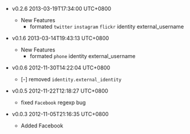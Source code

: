 * v0.2.6 2013-03-19T17:34:00 UTC+0800
  * New Features
    - formated `twitter` `instagram` `flickr` identity external_username

* v0.1.6 2013-03-14T19:43:13 UTC+0800
  * New Features
    - formated `phone` identity external_username

* v0.0.6 2012-11-30T14:22:04 UTC+0800
  * [-] removed `identity.external_identity`

* v0.0.5 2012-11-22T12:18:27 UTC+0800
  * fixed `Facebook` regexp bug

* v0.0.3 2012-11-05T21:16:35 UTC+0800
  * Added Facebook
